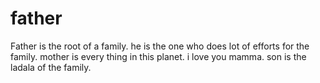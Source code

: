 # father
Father is the root of a family.
he is the one who does lot of efforts for the family.
mother is every thing in this planet.
i love you mamma.
son is the ladala of the family.
